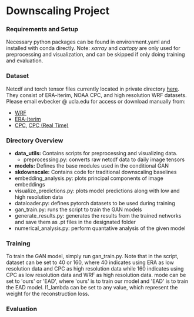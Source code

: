 # Downscaling Project

### Requirements and Setup
Necessary python packages can be found in environment.yaml and installed with conda directly. 
Note: *xarray* and *cartopy* are only used for preprocessing and visualization, and can be skipped if only doing training and evaluation. 

### Dataset
Netcdf and torch tensor files currently located in private directory [here](https://drive.google.com/drive/folders/1Z58DqsE5lK8XeUaEb1_TO6YAagzXqaws?usp=sharing). They consist of ERA-iterim, NOAA CPC, and high resolution WRF datasets. 
Please email evbecker @ ucla.edu for access or download manually from:
* [WRF](https://rda.ucar.edu/datasets/ds612.0)
* [ERA-Iterim](https://www.ecmwf.int/en/forecasts/datasets/reanalysis-datasets/era-interim)
* [CPC](https://psl.noaa.gov/data/gridded/data.unified.daily.conus.html), [CPC (Real Time)](https://psl.noaa.gov/data/gridded/data.unified.daily.conus.rt.html)

### Directory Overview
*  **data_utils:** Contains scripts for preprocessing and visualizing data.
	* preprocessing.py: converts raw netcdf data to daily image tensors
*  **models:** Defines the base modules used in the conditional GAN
* **skdownscale:** Contains code for traditional downscaling baselines
* embedding_analysis.py: plots principal components of image embeddings
* visualize_predictions.py: plots model predictions along with low and high resolution data
* dataloader.py: defines pytorch datasets to be used during training
* gan_train.py: runs the script to train the GAN models
* generate_results.py: generates the results from the trained networks and save them as .pt files in the designated folder
* numerical_analysis.py: perform quantative analysis of the given model

### Training
To train the GAN model, simply run gan_train.py. Note that in the script, dataset can be set to 40 or 160, where 40 indicates using ERA as low resolution data and CPC as high resolution data while 160 indicates using CPC as low resolution data and WRF as high resolution data. mode can be set to 'ours' or 'EAD', where 'ours' is to train our model and 'EAD' is to train the EAD model. l1_lambda can be set to any value, which represent the weight for the reconstruction loss.

### Evaluation
